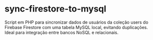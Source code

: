 # sync-firestore-to-mysql
Script em PHP para sincronizar dados de usuários da coleção users do Firebase Firestore com uma tabela MySQL local, evitando duplicações. Ideal para integração entre bancos NoSQL e relacionais.

